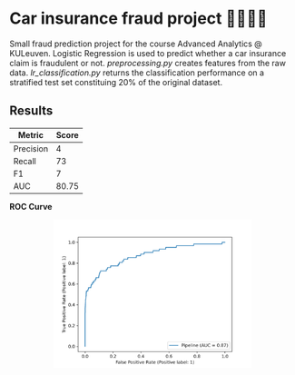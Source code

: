 # Car insurance fraud project   💸🚗🕵️‍♂️

Small fraud prediction project for the course Advanced Analytics @ KULeuven. Logistic Regression is used to predict whether a car insurance claim is fraudulent or not. *preprocessing.py* creates features from the raw data. *lr_classification.py* returns the classification performance on a stratified test set constituing 20% of the original dataset.

## Results 

| Metric | Score |
| --- | --- |
| Precision |  4 |
| Recall |  73 |
| F1 |   7  |
| AUC   |   80.75  |

**ROC Curve**
<p align="center">
  <img src="output/roc_curve.png" width="350" title="ROC Curve">
</p>

